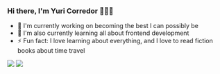 ### Hi there, I'm Yuri Corredor 👋👋👋


- 🔭 I'm currently working on becoming the best I can possibly be
- 🌱 I'm also currently learning all about frontend development
- ⚡ Fun fact: I love learning about everything, and I love to read fiction books about time travel

<img src="https://github-readme-stats-sigma-five.vercel.app/api?username=YuriCorredor&show_icons=true&theme=radical" />

<img src="https://github-readme-stats-sigma-five.vercel.app/api/top-langs/?username=YuriCorredor&layout=compact&theme=radical" />
